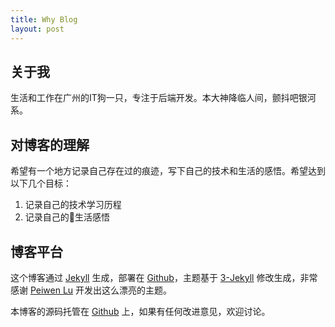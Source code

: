 ```yaml
---
title: Why Blog
layout: post
---
```


## 关于我

生活和工作在广州的IT狗一只，专注于后端开发。本大神降临人间，颤抖吧银河系。

## 对博客的理解

希望有一个地方记录自己存在过的痕迹，写下自己的技术和生活的感悟。希望达到以下几个目标：

1. 记录自己的技术学习历程
2. 记录自己的生活感悟

## 博客平台

这个博客通过 [Jekyll](http://jekyllrb.com/) 生成，部署在 [Github](https://pages.github.com)，主题基于 [3-Jekyll](https://github.com/P233/3-Jekyll) 修改生成，非常感谢 [Peiwen Lu](https://github.com/P233) 开发出这么漂亮的主题。

本博客的源码托管在 [Github](https://github.com/pzj/pzj.github.io) 上，如果有任何改进意见，欢迎讨论。
